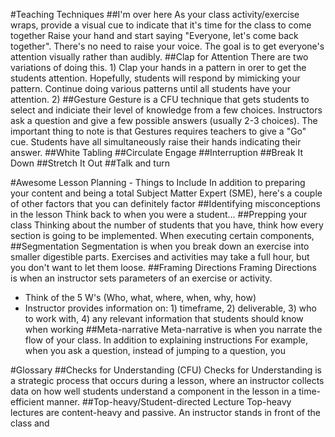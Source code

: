 #Teaching Techniques
##I'm over here
As your class activity/exercise wraps, provide a visual cue to indicate that it's time for the class to come together  Raise your hand and start saying "Everyone, let's come back together". There's no need to raise your voice. The goal is to get everyone's attention visually rather than audibly. 
##Clap for Attention
There are two variations of doing this. 1) Clap your hands in a pattern in orer to get the students attention. Hopefully, students will respond by mimicking your pattern. Continue doing various patterns until all students have your attention. 2) 
##Gesture
Gesture is a CFU technique that gets students to select and indiciate their level of knowledge from a few choices. Instructors ask a question and give a few possible answers (usually 2-3 choices). 
The important thing to note is that Gestures requires teachers to give a "Go" cue. Students have all simultaneously raise their hands indicating their answer. 
##White Tabling
##Circulate
Engage
##Interruption 
##Break It Down
##Stretch It Out
##Talk and turn


#Awesome Lesson Planning - Things to Include
In addition to preparing your content and being a total Subject Matter Expert (SME), here's a couple of other factors that you can definitely factor 
##Identifying misconceptions in the lesson 
Think back to when you were a student...
##Prepping your class 
Thinking about the number of students that you have, think how every section is going to be implemented. When executing certain components, 
##Segmentation
Segmentation is when you break down an exercise into smaller digestible parts. Exercises and activities may take a full hour, but you don't want to let them loose. 
##Framing Directions
Framing Directions is when an instructor sets parameters of an exercise or activity. 
- Think of the 5 W's (Who, what, where, when, why, how)
- Instructor provides information on: 1) timeframe, 2) deliverable, 3) who to work with, 4) any relevant information that students should know when working
##Meta-narrative
Meta-narrative is when you narrate the flow of your class. In addition to explaining instructions 
For example, when you ask a question, instead of jumping to a question, you 

#Glossary
##Checks for Understanding (CFU)
Checks for Understanding is a strategic process that occurs during a lesson, where an instructor collects data on how well students understand a component in the lesson in a time-efficient manner. 
##Top-heavy/Student-directed Lecture
Top-heavy lectures are content-heavy and passive. An instructor stands in front of the class and 
##
